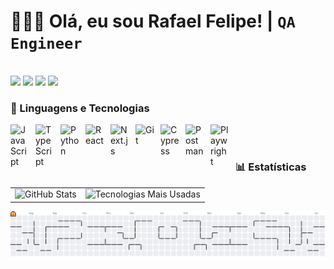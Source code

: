 # 👨🏻‍💻 Olá, eu sou Rafael Felipe! | **`QA Engineer`**

<br/>

<div> 
<a href="https://www.instagram.com/rafarfelipe/" target="_blank"><img src="https://img.shields.io/badge/-Instagram-%23E4405F?style=for-the-badge&logo=instagram&logoColor=white" target="_blank"></a>
<a href="mailto:rafarfelipe91@gmail.com"><img src="https://img.shields.io/badge/Gmail-%23333?style=for-the-badge&logo=gmail&logoColor=white" target="_blank"></a>
<a href="https://www.linkedin.com/in/rafaelrfelipe/" target="_blank"><img src="https://img.shields.io/badge/-LinkedIn-%230077B6?style=for-the-badge&logo=linkedin&logoColor=white" target="_blank"></a>
<a href="https://github.com/rafarfelipe" target="_blank"><img src="https://img.shields.io/github/followers/rafarfelipe?style=for-the-badge&logo=github&label=followers&color=black&labelColor=darkmagenta" target="_blank"></a>
</div>

### 🤖 Linguagens e Tecnologias

<img 
    align="left" 
    alt="JavaScript" 
    title="JavaScript"
    width="30px" 
    style="padding-right: 10px;" 
    src="https://cdn.jsdelivr.net/gh/devicons/devicon@latest/icons/javascript/javascript-original.svg" 
/>
<img 
    align="left" 
    alt="TypeScript"
    title="TypeScript" 
    width="30px" 
    style="padding-right: 10px;" 
    src="https://cdn.jsdelivr.net/gh/devicons/devicon@latest/icons/typescript/typescript-original.svg" 
/>
<img 
    align="left" 
    alt="Python" 
    title="Python"
    width="30px" 
    style="padding-right: 10px;" 
    src="https://cdn.jsdelivr.net/gh/devicons/devicon@latest/icons/python/python-original.svg" 
/>
<img 
    align="left" 
    alt="React"
    title="React" 
    width="30px" 
    style="padding-right: 10px;" 
    src="https://cdn.jsdelivr.net/gh/devicons/devicon@latest/icons/react/react-original.svg" 
/>
<img 
    align="left" 
    alt="Next.js" 
    title="Next.js"
    width="30px" 
    style="padding-right: 10px;" 
    src="https://cdn.jsdelivr.net/gh/devicons/devicon@latest/icons/nextjs/nextjs-original.svg" 
/>
<img 
    align="left" 
    alt="Git" 
    title="Git"
    width="30px" 
    style="padding-right: 10px;" 
    src="https://cdn.jsdelivr.net/gh/devicons/devicon@latest/icons/git/git-original.svg" 
/>
<img 
    align="left" 
    alt="Cypress" 
    title="Cypress"
    width="30px" 
    style="padding-right: 10px;"
    src="https://cdn.jsdelivr.net/gh/devicons/devicon@latest/icons/cypressio/cypressio-plain.svg"
/>
<img 
    align="left" 
    alt="Postman" 
    title="Postman"
    width="30px" 
    style="padding-right: 10px;"
    src="https://cdn.jsdelivr.net/gh/devicons/devicon@latest/icons/postman/postman-original.svg" 
/>
<img 
    align="left" 
    alt="Playwright" 
    title="Playwright"
    width="30px" 
    style="padding-right: 10px;"
    src="https://cdn.jsdelivr.net/gh/devicons/devicon@latest/icons/playwright/playwright-original.svg" 
/>

<br/>
<br/>

### 📊 Estatísticas

<table>
  <tr>
    <td>
      <img 
        alt="GitHub Stats"
        height="200" 
        src="https://github-readme-stats.vercel.app/api?username=rafarfelipe&show_icons=true&theme=synthwave&include_all_commits=true&locale=pt-br" />
    </td>
    <td>
      <img  
        alt="Tecnologias Mais Usadas" 
        height="200"
        src="https://github-readme-stats.vercel.app/api/top-langs/?username=rafarfelipe&theme=synthwave&layout=compact&custom_title=Tecnologias&langs_count=9" />
    </td>
      
  </tr>
</table>

<picture>
  <source media="(prefers-color-scheme: dark)" srcset="https://raw.githubusercontent.com/rafarfelipe/rafarfelipe/output/pacman-contribution-graph-dark.svg">
  <source media="(prefers-color-scheme: light)" srcset="https://raw.githubusercontent.com/rafarfelipe/rafarfelipe/output/pacman-contribution-graph.svg">
  <img alt="pacman contribution graph" src="https://raw.githubusercontent.com/rafarfelipe/rafarfelipe/output/pacman-contribution-graph.svg">
</picture>

###

